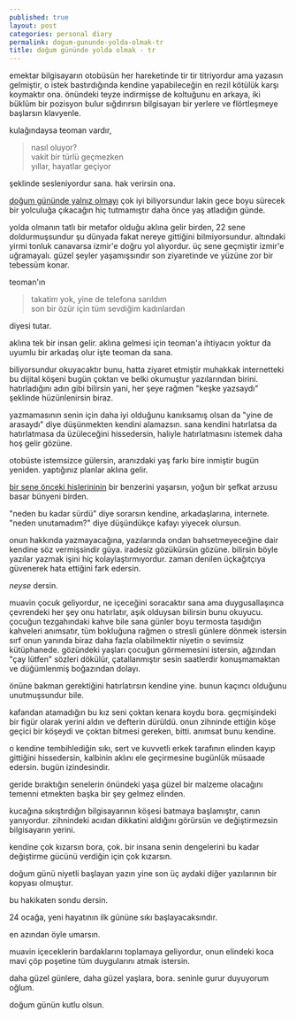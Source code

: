 ```yaml
---
published: true
layout: post
categories: personal diary
permalink: dogum-gununde-yolda-olmak-tr
title: doğum gününde yolda olmak - tr
---
```

emektar bilgisayarın otobüsün her hareketinde tir tir titriyordur ama yazasın gelmiştir, o istek bastırdığında kendine yapabileceğin en rezil kötülük karşı koymaktır ona. önündeki teyze indirmişse de koltuğunu en arkaya, iki büklüm bir pozisyon bulur sığdırırsın bilgisayarı bir yerlere ve flörtleşmeye başlarsın klavyenle.

kulağındaysa teoman vardır,

> nasıl oluyor?    
vakit bir türlü geçmezken     
yıllar, hayatlar geçiyor

şeklinde sesleniyordur sana.
hak verirsin ona.

[doğum gününde yalnız olmayı](https://boraoden.net/dogum-gununde-yalniz-olmak-tr) çok iyi biliyorsundur lakin gece boyu sürecek bir yolculuğa çıkacağın hiç tutmamıştır daha önce yaş atladığın günde. 

yolda olmanın tatlı bir metafor olduğu aklına gelir birden, 22 sene doldurmuşsundur şu dünyada fakat nereye gittiğini bilmiyorsundur. altındaki yirmi tonluk canavarsa izmir'e doğru yol alıyordur. üç sene geçmiştir izmir'e uğramayalı. güzel şeyler yaşamışsındır son ziyaretinde ve yüzüne zor bir tebessüm konar.

teoman'ın 

> takatim yok, yine de telefona sarıldım    
son bir özür için tüm sevdiğim kadınlardan

diyesi tutar.

aklına tek bir insan gelir. aklına gelmesi için teoman'a ihtiyacın yoktur da uyumlu bir arkadaş olur işte teoman da sana.

biliyorsundur okuyacaktır bunu, hatta ziyaret etmiştir muhakkak internetteki bu dijital köşeni bugün çoktan ve belki okumuştur yazılarından birini. hatırladığını adın gibi bilirsin yani, her şeye rağmen "keşke yazsaydı" şeklinde hüzünlenirsin biraz.

yazmamasının senin için daha iyi olduğunu kanıksamış olsan da "yine de arasaydı" diye düşünmekten kendini alamazsın. sana kendini hatırlatsa da hatırlatmasa da üzüleceğini hissedersin, haliyle hatırlatmasını istemek daha hoş gelir gözüne.

otobüste istemsizce gülersin, aranızdaki yaş farkı bire inmiştir bugün yeniden. yaptığınız planlar aklına gelir.

[bir sene önceki hislerininin](https://boraoden.net/dogum-gununde-yalniz-olmak-tr) bir benzerini yaşarsın, yoğun bir şefkat arzusu basar bünyeni birden.

"neden bu kadar sürdü" diye sorarsın kendine, arkadaşlarına, internete. "neden unutamadım?" diye düşündükçe kafayı yiyecek olursun. 

onun hakkında yazmayacağına, yazılarında ondan bahsetmeyeceğine dair kendine söz vermişsindir güya. iradesiz gözükürsün gözüne. bilirsin böyle yazılar yazmak işini hiç kolaylaştırmıyordur. zaman denilen üçkağıtçıya güvenerek hata ettiğini fark edersin.

_neyse_ dersin.

muavin çocuk geliyordur, ne içeceğini soracaktır sana ama duygusallaşınca çevrendeki her şey onu hatırlatır, aşık olduysan bilirsin bunu okuyucu.  çocuğun tezgahındaki kahve bile sana günler boyu termosta taşıdığın kahveleri anımsatır, tüm bokluğuna rağmen o stresli günlere dönmek istersin sırf onun yanında biraz daha fazla olabilmektir niyetin o sevimsiz kütüphanede. 
gözündeki yaşları çocuğun görmemesini istersin, ağzından "çay lütfen" sözleri dökülür, çatallanmıştır sesin saatlerdir konuşmamaktan ve düğümlenmiş boğazından dolayı.

önüne bakman gerektiğini hatırlatırsın kendine yine.
bunun kaçıncı olduğunu unutmuşsundur bile.

kafandan atamadığın bu kız seni çoktan kenara koydu bora. geçmişindeki bir figür olarak yerini aldın ve defterin dürüldü. onun zihninde ettiğin köşe geçici bir köşeydi ve çoktan bitmesi gereken, bitti.
anımsat bunu kendine.

o kendine tembihlediğin sıkı, sert ve kuvvetli erkek tarafının elinden kayıp gittiğini hissedersin, kalbinin aklını ele geçirmesine bugünlük müsaade edersin. bugün izindesindir.

geride bıraktığın senelerin önündeki yaşa güzel bir malzeme olacağını temenni etmekten başka bir şey gelmez elinden. 

kucağına sıkıştırdığın bilgisayarının köşesi batmaya başlamıştır, canın yanıyordur. zihnindeki acıdan dikkatini aldığını görürsün ve değiştirmezsin bilgisayarın yerini.

kendine çok kızarsın bora, çok. bir insana senin dengelerini bu kadar değiştirme gücünü verdiğin için çok kızarsın.

doğum günü niyetli başlayan yazın yine son üç aydaki diğer yazılarının bir kopyası olmuştur.

bu hakikaten sondu dersin.

24 ocağa, yeni hayatının ilk gününe sıkı başlayacaksındır.

en azından öyle umarsın.

muavin içeceklerin bardaklarını toplamaya geliyordur, onun elindeki koca mavi çöp poşetine tüm duygularını atmak istersin. 

daha güzel günlere, daha güzel yaşlara, bora. seninle gurur duyuyorum oğlum.

doğum günün kutlu olsun.
